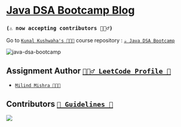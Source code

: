 # [Java DSA Bootcamp Blog ](https://thatbeautifuldream.github.io/java-dsa-bootcamp/) 
### `(⚠️ now accepting contributors 👷🏻‍♂️)`

Go to [`Kunal Kushwaha's 👨🏻‍💻`](https://github.com/kunal-kushwaha) course repository : [`☕️ Java DSA Bootcamp`](https://github.com/kunal-kushwaha/DSA-Bootcamp-Java)

![java-dsa-bootcamp](https://socialify.git.ci/thatbeautifuldream/java-dsa-bootcamp/image?description=1&language=1&owner=1&pattern=Floating%20Cogs&theme=Dark)

## Assignment Author [`👷🏻‍♂️ LeetCode Profile 🚀`](https://leetcode.com/thatbeautifuldream/)

- [`Milind Mishra 👨🏻‍💻`](https://milind.bio.link)


## Contributors [`🚨 Guidelines 🚨`](https://github.com/thatbeautifuldream/java-dsa-bootcamp/blob/gh-pages/CONTRIBUTING.md)

<a href="https://github.com/thatbeautifuldream/java-dsa-bootcamp/graphs/contributors">
  <img src="https://contrib.rocks/image?repo=thatbeautifuldream/java-dsa-bootcamp" />
</a>
